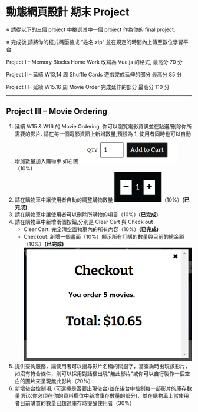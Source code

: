 # 動態網頁設計 期末 Project

※ 請從以下的三個 project 中挑選其中一個 project 作為你的 final project.

※ 完成後,請將你的程式碼壓縮成 “姓名.zip” 並在規定的時間內上傳至數位學習平台

Project I – Memory Blocks Home Work 改寫為 Vue.js 的格式, 最高分 70 分

Project II – 延續 W13,14 周 Shuffle Cards 遊戲完成延伸的部分 最高分 85 分

Project III– 延續 W15.16 周 Movie Order 完成延伸的部分 最高分 110 分

---

## Project III – Movie Ordering

1. 延續 W15 & W16 的 Movie Ordering, 你可以瀏覽電影資訊並在點選/刪除你所需要的影片. 請在每一個電影資訊上新增數量,預設為 1, 使用者同時也可以自動增加數量加入購物車.如右圖 ![](doc/img/1.png)（10%)
2. 請在購物車中讓使用者自動的調整購物數量 ![](doc/img/2.png)（10%）**(已完成)**
3. 請在購物車中讓使用者可以刪除所購物的項目（10%）**(已完成)**
4. 請在購物車中新增兩個按鈕,分別是 Clear Cart 與 Check out
   - Clear Cart: 完全清空置物車內的所有內容（10%）**(已完成)**
   - Checkout: 新增一個畫面（10%）顯示所有訂購的數量與目前的總金額（10%）**(已完成)**![](doc/img/3.png)
5. 提供查詢服務，讓使用者可以搜尋影片名稱的關鍵字，當查詢時出現該影片，如沒有符合條件，則可以採用對話框出現"無此影片"或你可以自行製作一個空白的圖片來呈現無此影片（20%）
6. 新增後台控制項, (可選擇是否要出現後台)並在後台中控制每一部影片的庫存數量(所以你必須在你的資料欄位中新增庫存數量的部分)，並在購物車上當使用者目前購買的數量已超過庫存時提醒使用者（30%）
